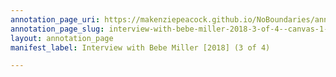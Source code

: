 ```yaml
---
annotation_page_uri: https://makenziepeacock.github.io/NoBoundaries/annotations/interview-with-bebe-miller-2018-3-of-4--canvas-1-gesel-mason.json
annotation_page_slug: interview-with-bebe-miller-2018-3-of-4--canvas-1-gesel-mason
layout: annotation_page
manifest_label: Interview with Bebe Miller [2018] (3 of 4)

---
```

